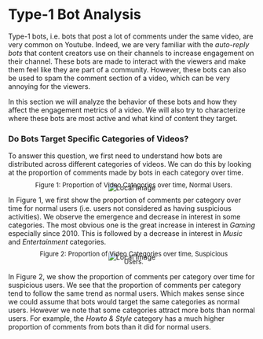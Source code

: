 # Type-1 Bot Analysis

Type-1 bots, i.e. bots that post a lot of comments under the same video, are very common on Youtube. Indeed, we are very familiar with the *auto-reply bots* that content creators use on their channels to increase engagement on their channel. These bots are made to interact with the viewers and make them feel like they are part of a community. However, these bots can also be used to spam the comment section of a video, which can be very annoying for the viewers. 

In this section we will analyze the behavior of these bots and how they affect the engagement metrics of a video. We will also try to characterize where these bots are most active and what kind of content they target.

### Do Bots Target Specific Categories of Videos?

To answer this question, we first need to understand how bots are distributed across different categories of videos. We can do this by looking at the proportion of comments made by bots in each category over time.

<div style="text-align: center;">
<figure>
  <img src="{{ site.baseurl }}/assets/data/type-1_analysis/prop_comments_per_category_normal.svg" alt="Local Image" class='center'>
  <center>
  <figcaption>
  <p style="margin-top:-0.6cm;margin-left:0.2cm;">
    <font size=2>Figure 1: Proportion of Video Categories over time, Normal Users.</font>
  </p>
  </figcaption>
  </center>
</figure>
</div>

In Figure 1, we first show the proportion of comments per category over time for normal users (i.e. users not considered as having suspicious activities). We observe the emergence and decrease in interest in some categories. The most obvious one is the great increase in interest in *Gaming* especially since 2010. This is followed by a decrease in interest in *Music* and *Entertainment* categories.

<div style="text-align: center;">
<figure>
  <img src="{{ site.baseurl }}/assets/data/type-1_analysis/prop_comments_per_category_sus.svg" alt="Local Image" class='center'>
  <center>
  <figcaption>
  <p style="margin-top:-0.6cm;margin-left:0.2cm;">
    <font size=2>Figure 2: Proportion of Video Categories over time, Suspicious Users.</font>
  </p>
  </figcaption>
  </center>
</figure>
</div>

In Figure 2, we show the proportion of comments per category over time for suspicious users. We see that the proportion of comments per category tend to follow the same trend as normal users. Which makes sense since we could assume that bots would target the same categories as normal users. However we note that some categories attract more bots than normal users. For example, the *Howto & Style* category has a much higher proportion of comments from bots than it did for normal users.
